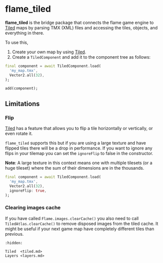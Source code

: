 # flame_tiled

**flame_tiled** is the bridge package that connects the flame game engine to [Tiled] maps by parsing
TMX (XML) files and accessing the tiles, objects, and everything in there.

To use this,

1. Create your own map by using [Tiled].
2. Create a `TiledComponent` and add it to the component tree as follows:

```dart
final component = await TiledComponent.load(
  'my_map.tmx',
  Vector2.all(32),
);

add(component);
```


## Limitations


### Flip

[Tiled] has a feature that allows you to flip a tile horizontally or vertically, or even rotate it.

`flame_tiled` supports this but if you are using a large texture and have flipped tiles there will
be a drop in performance. If you want to ignore any flips in your tilemap you can set the
`ignoreFlip` to false in the constructor.

**Note**: A large texture in this context means one with multiple tilesets (or a huge tileset)
where the sum of their dimensions are in the thousands.

```dart
final component = await TiledComponent.load(
  'my_map.tmx',
  Vector2.all(32),
  ignoreFlip: true,
);
```


### Clearing images cache

If you have called `Flame.images.clearCache()` you also need to call `TiledAtlas.clearCache()` to
remove disposed images from the tiled cache. It might be useful if your next game map have completely
different tiles than previous.

[Tiled]: https://www.mapeditor.org/

```{toctree}
:hidden:

Tiled  <tiled.md>
Layers <layers.md>
```
